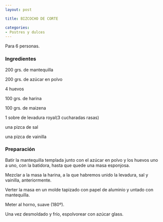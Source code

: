 ```yaml
---
layout: post

title: BIZCOCHO DE CORTE

categories:
- Postres y dulces
---
```

Para 6 personas.

<h3>Ingredientes</h3>
200 grs. de mantequilla

200 grs. de azúcar en polvo

4 huevos

100 grs. de harina

100 grs. de maizena

1 sobre de levadura royal(3 cucharadas rasas)

una pizca de sal

una pizca de vainilla

<h3>Preparación</h3>
Batir la mantequilla templada junto con el azúcar en polvo y los huevos uno a uno, con la batidora, hasta que quede una masa esponjosa.

Mezclar a la masa la harina, a la que habremos unido la levadura, sal y vainilla, anteriormente.

Verter la masa en un molde tapizado con papel de aluminio y untado con mantequilla.

Meter al horno, suave (180&ordm;).

Una vez desmoldado y frío, espolvorear con azúcar glass.

